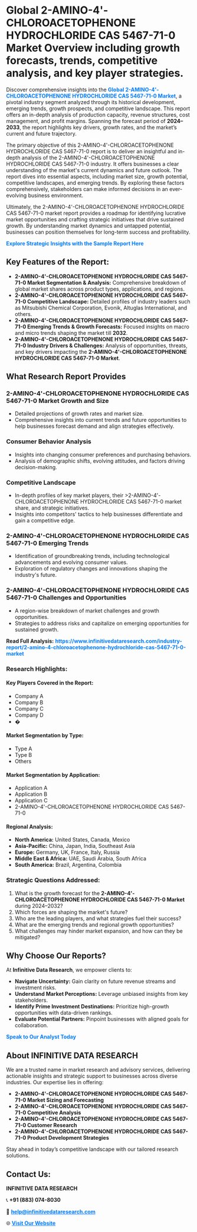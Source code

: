 <h1>Global 2-AMINO-4'-CHLOROACETOPHENONE HYDROCHLORIDE CAS 5467-71-0 Market Overview including growth forecasts, trends, competitive analysis, and key player strategies.</h1>
<p>
Discover comprehensive insights into the 
<a href="https://www.infinitivedataresearch.com/industry-report/2-amino-4-chloroacetophenone-hydrochloride-cas-5467-71-0-market" rel="dofollow" style="color: #007BFF; text-decoration: none;"><strong>Global 2-AMINO-4'-CHLOROACETOPHENONE HYDROCHLORIDE CAS 5467-71-0 Market</strong></a>, a pivotal industry segment analyzed through its historical development, emerging trends, growth prospects, and competitive landscape. This report offers an in-depth analysis of production capacity, revenue structures, cost management, and profit margins. Spanning the forecast period of <strong>2024–2033</strong>, the report highlights key drivers, growth rates, and the market’s current and future trajectory.
</p>
<p>
The primary objective of this 2-AMINO-4'-CHLOROACETOPHENONE HYDROCHLORIDE CAS 5467-71-0 report is to deliver an insightful and in-depth analysis of the 2-AMINO-4'-CHLOROACETOPHENONE HYDROCHLORIDE CAS 5467-71-0 industry. It offers businesses a clear understanding of the market's current dynamics and future outlook. The report dives into essential aspects, including market size, growth potential, competitive landscapes, and emerging trends. By exploring these factors comprehensively, stakeholders can make informed decisions in an ever-evolving business environment.
</p>
<p>
Ultimately, the 2-AMINO-4'-CHLOROACETOPHENONE HYDROCHLORIDE CAS 5467-71-0 market report provides a roadmap for identifying lucrative market opportunities and crafting strategic initiatives that drive sustained growth. By understanding market dynamics and untapped potential, businesses can position themselves for long-term success and profitability.
</p>
<p>
<a href="https://www.infinitivedataresearch.com/request-sample/reportId=110112" style="color: #007BFF; text-decoration: none;"><strong>Explore Strategic Insights with the Sample Report Here</strong></a>
</p>

<h2>Key Features of the Report:</h2>
<ul>
<li><strong>2-AMINO-4'-CHLOROACETOPHENONE HYDROCHLORIDE CAS 5467-71-0 Market Segmentation & Analysis:</strong> Comprehensive breakdown of global market shares across product types, applications, and regions.</li>
<li><strong>2-AMINO-4'-CHLOROACETOPHENONE HYDROCHLORIDE CAS 5467-71-0 Competitive Landscape:</strong> Detailed profiles of industry leaders such as Mitsubishi Chemical Corporation, Evonik, Altuglas International, and others.</li>
<li><strong>2-AMINO-4'-CHLOROACETOPHENONE HYDROCHLORIDE CAS 5467-71-0 Emerging Trends & Growth Forecasts:</strong> Focused insights on macro and micro trends shaping the market till <strong>2032</strong>.</li>
<li><strong>2-AMINO-4'-CHLOROACETOPHENONE HYDROCHLORIDE CAS 5467-71-0 Industry Drivers & Challenges:</strong> Analysis of opportunities, threats, and key drivers impacting the <strong>2-AMINO-4'-CHLOROACETOPHENONE HYDROCHLORIDE CAS 5467-71-0 Market</strong>.</li>
</ul>

<h2>What Research Report Provides</h2>
<h3>2-AMINO-4'-CHLOROACETOPHENONE HYDROCHLORIDE CAS 5467-71-0 Market Growth and Size</h3>
<ul>
<li>Detailed projections of growth rates and market size.</li>
<li>Comprehensive insights into current trends and future opportunities to help businesses forecast demand and align strategies effectively.</li>
</ul>

<h3>Consumer Behavior Analysis</h3>
<ul>
<li>Insights into changing consumer preferences and purchasing behaviors.</li>
<li>Analysis of demographic shifts, evolving attitudes, and factors driving decision-making.</li>
</ul>

<h3>Competitive Landscape</h3>
<ul>
<li>In-depth profiles of key market players, their >2-AMINO-4'-CHLOROACETOPHENONE HYDROCHLORIDE CAS 5467-71-0 market share, and strategic initiatives.</li>
<li>Insights into competitors' tactics to help businesses differentiate and gain a competitive edge.</li>
</ul>

<h3>2-AMINO-4'-CHLOROACETOPHENONE HYDROCHLORIDE CAS 5467-71-0 Emerging Trends</h3>
<ul>
<li>Identification of groundbreaking trends, including technological advancements and evolving consumer values.</li>
<li>Exploration of regulatory changes and innovations shaping the industry's future.</li>
</ul>

<h3>2-AMINO-4'-CHLOROACETOPHENONE HYDROCHLORIDE CAS 5467-71-0 Challenges and Opportunities</h3>
<ul>
<li>A region-wise breakdown of market challenges and growth opportunities.</li>
<li>Strategies to address risks and capitalize on emerging opportunities for sustained growth.</li>
</ul>
<p><strong>Read Full Analysis:</strong> <a href="https://www.infinitivedataresearch.com/industry-report/2-amino-4-chloroacetophenone-hydrochloride-cas-5467-71-0-market" rel="dofollow" style="color: #007BFF; text-decoration: none;"><strong>https://www.infinitivedataresearch.com/industry-report/2-amino-4-chloroacetophenone-hydrochloride-cas-5467-71-0-market</strong></a></p>
<h3>Research Highlights:</h3>
<h4>Key Players Covered in the Report:</h4>
<ul><li>Company A</li><li>Company B</li><li>Company C</li><li>Company D</li><li>�</li></ul>
<h4>Market Segmentation by Type:</h4>
<ul><li>Type A</li><li>Type B</li><li>Others</li></ul>
<h4>Market Segmentation by Application:</h4>
<ul><li>Application A</li><li>Application B</li><li>Application C</li><li>2-AMINO-4&#039;-CHLOROACETOPHENONE HYDROCHLORIDE CAS 5467-71-0</li></ul>

<h4>Regional Analysis:</h4>
<ul>
<li><strong>North America:</strong> United States, Canada, Mexico</li>
<li><strong>Asia-Pacific:</strong> China, Japan, India, Southeast Asia</li>
<li><strong>Europe:</strong> Germany, UK, France, Italy, Russia</li>
<li><strong>Middle East & Africa:</strong> UAE, Saudi Arabia, South Africa</li>
<li><strong>South America:</strong> Brazil, Argentina, Colombia</li>
</ul>

<h3>Strategic Questions Addressed:</h3>
<ol>
<li>What is the growth forecast for the <strong>2-AMINO-4'-CHLOROACETOPHENONE HYDROCHLORIDE CAS 5467-71-0 Market</strong> during 2024–2032?</li>
<li>Which forces are shaping the market's future?</li>
<li>Who are the leading players, and what strategies fuel their success?</li>
<li>What are the emerging trends and regional growth opportunities?</li>
<li>What challenges may hinder market expansion, and how can they be mitigated?</li>
</ol>

<h2>Why Choose Our Reports?</h2>
<p>At <strong>Infinitive Data Research</strong>, we empower clients to:</p>
<ul>
<li><strong>Navigate Uncertainty:</strong> Gain clarity on future revenue streams and investment risks.</li>
<li><strong>Understand Market Perceptions:</strong> Leverage unbiased insights from key stakeholders.</li>
<li><strong>Identify Prime Investment Destinations:</strong> Prioritize high-growth opportunities with data-driven rankings.</li>
<li><strong>Evaluate Potential Partners:</strong> Pinpoint businesses with aligned goals for collaboration.</li>
</ul>
<p><a href="https://www.infinitivedataresearch.com/industry-report/2-amino-4-chloroacetophenone-hydrochloride-cas-5467-71-0-market" rel="dofollow" style="color: #007BFF; text-decoration: none;"><strong>Speak to Our Analyst Today</strong></a></p>

<h2>About INFINITIVE DATA RESEARCH</h2>
<p>We are a trusted name in market research and advisory services, delivering actionable insights and strategic support to businesses across diverse industries. Our expertise lies in offering:</p>
<ul>
<li><strong>2-AMINO-4'-CHLOROACETOPHENONE HYDROCHLORIDE CAS 5467-71-0 Market Sizing and Forecasting</strong></li>
<li><strong>2-AMINO-4'-CHLOROACETOPHENONE HYDROCHLORIDE CAS 5467-71-0 Competitive Analysis</strong></li>
<li><strong>2-AMINO-4'-CHLOROACETOPHENONE HYDROCHLORIDE CAS 5467-71-0 Customer Research</strong></li>
<li><strong>2-AMINO-4'-CHLOROACETOPHENONE HYDROCHLORIDE CAS 5467-71-0 Product Development Strategies</strong></li>
</ul>
<p>Stay ahead in today’s competitive landscape with our tailored research solutions.</p>

<h2>Contact Us:</h2>
<p><strong>INFINITIVE DATA RESEARCH</strong></p>
<p>📞 <strong>+91 (883) 074-8030</strong></p>
<p>📧 <strong><a href="mailto:help@infinitivedataresearch.com" style="color: #007BFF;">help@infinitivedataresearch.com</a></strong></p>
<p>🌐 <strong><a href="https://www.infinitivedataresearch.com" rel="dofollow" style="color: #007BFF;">Visit Our Website</a></strong></p>